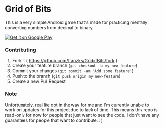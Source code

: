 # Grid of Bits

This is a very simple Android game that's made for practicing mentally converting numbers from decimal to binary.

[![Get it on Google Play](http://developer.android.com/images/brand/en_generic_rgb_wo_45.png)](https://play.google.com/store/apps/details?id=com.franzsarmiento.gridofbits)

### Contributing
1. Fork it ( https://github.com/franzks/GridofBits/fork )
2. Create your feature branch (`git checkout -b my-new-feature`)
3. Commit your changes (`git commit -am 'Add some feature'`)
4. Push to the branch (`git push origin my-new-feature`)
5. Create a new Pull Request

### Note

Unfortunately, real life got in the way for me and I'm currently unable to work on updates for this project due to lack of time. This means this repo is read-only for now for people that just want to see the code. I don't have any guarantees for people that want to contribute. :(
